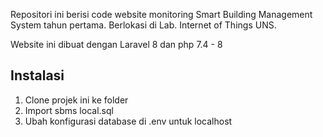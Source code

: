 Repositori ini berisi code website monitoring Smart Building Management System tahun pertama. Berlokasi di Lab. Internet of Things UNS. 

Website ini dibuat dengan Laravel 8 dan php 7.4 - 8

## Instalasi
1. Clone projek ini ke folder
2. Import sbms local.sql
3. Ubah konfigurasi database di .env untuk localhost
